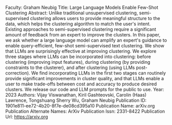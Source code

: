 Faculty: Graham Neubig
Title: Large Language Models Enable Few-Shot Clustering
Abstract: Unlike traditional unsupervised clustering, semi-supervised clustering allows users to provide meaningful structure to the data, which helps the clustering algorithm to match the user's intent. Existing approaches to semi-supervised clustering require a significant amount of feedback from an expert to improve the clusters. In this paper, we ask whether a large language model can amplify an expert's guidance to enable query-efficient, few-shot semi-supervised text clustering. We show that LLMs are surprisingly effective at improving clustering. We explore three stages where LLMs can be incorporated into clustering: before clustering (improving input features), during clustering (by providing constraints to the clusterer), and after clustering (using LLMs post-correction). We find incorporating LLMs in the first two stages can routinely provide significant improvements in cluster quality, and that LLMs enable a user to make trade-offs between cost and accuracy to produce desired clusters. We release our code and LLM prompts for the public to use.
Year: 2023
Authors: Vijay Viswanathan, Kiril Gashteovski, Carolin (Haas) Lawrence, Tongshuang Sherry Wu, Graham Neubig
Publication ID: 1901e811-ee72-4b20-8f7e-de08cd395a10
Publication Name: arXiv.org
Publication Alternate Names: ArXiv
Publication Issn: 2331-8422
Publication Url: https://arxiv.org
